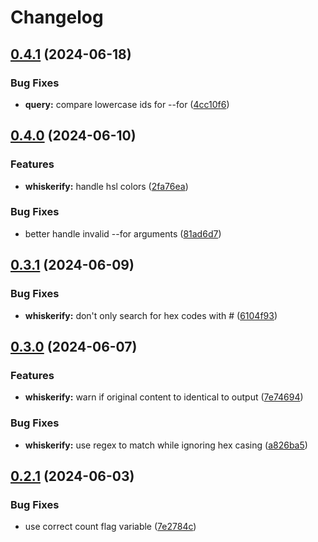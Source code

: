 # Changelog

## [0.4.1](https://github.com/uncenter/purr/compare/v0.4.0...v0.4.1) (2024-06-18)


### Bug Fixes

* **query:** compare lowercase ids for --for ([4cc10f6](https://github.com/uncenter/purr/commit/4cc10f6c8b851a50d77e08a302240287becc2d86))

## [0.4.0](https://github.com/uncenter/purr/compare/v0.3.1...v0.4.0) (2024-06-10)


### Features

* **whiskerify:** handle hsl colors ([2fa76ea](https://github.com/uncenter/purr/commit/2fa76ea44c64dbb8c48e1e96f6b437dbd8e0fe90))


### Bug Fixes

* better handle invalid --for arguments ([81ad6d7](https://github.com/uncenter/purr/commit/81ad6d75de8e468cd1e053cf7e36a98e1c66859a))

## [0.3.1](https://github.com/uncenter/purr/compare/v0.3.0...v0.3.1) (2024-06-09)


### Bug Fixes

* **whiskerify:** don't only search for hex codes with # ([6104f93](https://github.com/uncenter/purr/commit/6104f933fba836ad026506362b8b44cd71c5a797))

## [0.3.0](https://github.com/uncenter/purr/compare/v0.2.1...v0.3.0) (2024-06-07)


### Features

* **whiskerify:** warn if original content to identical to output ([7e74694](https://github.com/uncenter/purr/commit/7e74694e78bb4d6a24e73608e268078f40b3df27))


### Bug Fixes

* **whiskerify:** use regex to match while ignoring hex casing ([a826ba5](https://github.com/uncenter/purr/commit/a826ba569fae27886a29e4ce1b2d2565e012739d))

## [0.2.1](https://github.com/uncenter/purr/compare/v0.2.0...v0.2.1) (2024-06-03)


### Bug Fixes

* use correct count flag variable ([7e2784c](https://github.com/uncenter/purr/commit/7e2784c79974ffe936b8d0f1180823bd87c36742))
